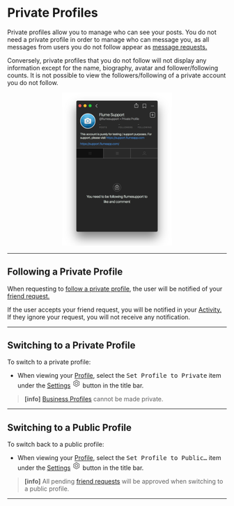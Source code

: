 # Private Profiles

Private profiles allow you to manage who can see your posts. You do not need a private profile in order to manage who can message you, as all messages from users you do not follow appear as [message requests.](/views/conversations.md#message-requests)

Conversely, private profiles that you do not follow will not display any information except for the name, biography, avatar and follower/following counts. It is not possible to view the followers/following of a private account you do not follow.

<p style="text-align: center; margin-top: 1em;"><img src="/views/assets/private-profile.png" width="50%" height="50%" /></p>

------

## Following a Private Profile

When requesting to [follow a private profile](/getstarted/follow-profile.md), the user will be notified of your [friend request.](/views/profile.md#friend-requests)

If the user accepts your friend request, you will be notified in your [Activity.](/views/activity.md) If they ignore your request, you will not receive any notification.

------

## Switching to a Private Profile

To switch to a private profile:

- When viewing your [Profile](/views/profile.md), select the <kbd>Set Profile to Private</kbd> item under the [Settings](/views/profile/settings.md) <img src="/views/assets/settings.png" width="20" height="20" /> button in the title bar.

> **[info]**
> [Business Profiles](/views/profile/businessprofiles.md) cannot be made private.

------

## Switching to a Public Profile

To switch back to a public profile:

- When viewing your [Profile](/views/profile.md), select the <kbd>Set Profile to Public…</kbd> item under the [Settings](/views/profile/settings.md) <img src="/views/assets/settings.png" width="20" height="20" /> button in the title bar.

> **[info]**
> All pending [friend requests](/views/profile.md#friend-requests) will be approved when switching to a public profile.

------